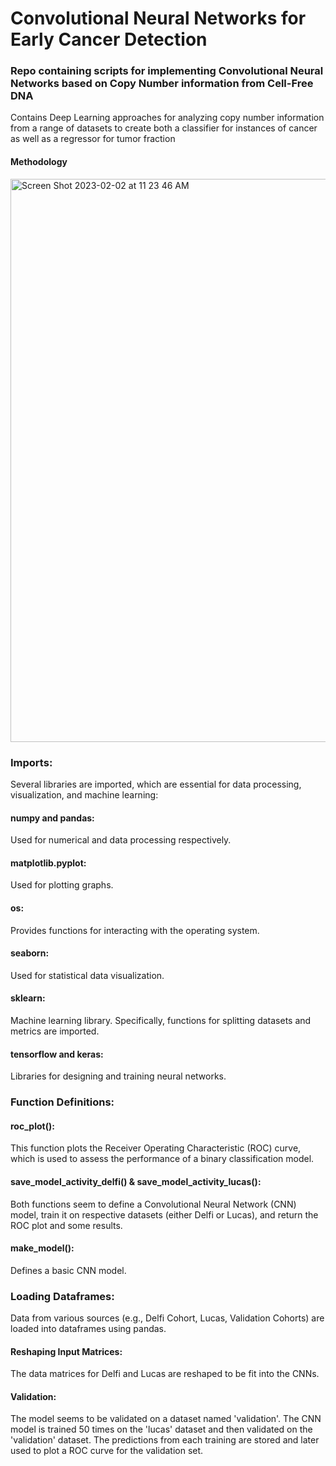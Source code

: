 # Convolutional Neural Networks for Early Cancer Detection
### Repo containing scripts for implementing Convolutional Neural Networks based on Copy Number information from Cell-Free DNA

Contains Deep Learning approaches for analyzing copy number information from a range of datasets to create both a classifier for instances of cancer as well as a regressor for tumor fraction

#### Methodology
  
       
<img width="901" alt="Screen Shot 2023-02-02 at 11 23 46 AM" src="https://user-images.githubusercontent.com/53357910/216429718-01620360-2e43-4f32-ac14-3ea0d97ec7c4.png">


### Imports:

Several libraries are imported, which are essential for data processing, visualization, and machine learning:

#### numpy and pandas: 
Used for numerical and data processing respectively.

#### matplotlib.pyplot: 
Used for plotting graphs.

#### os: 
Provides functions for interacting with the operating system.

#### seaborn: 
Used for statistical data visualization.

#### sklearn: 
Machine learning library. Specifically, functions for splitting datasets and metrics are imported.

#### tensorflow and keras: 

Libraries for designing and training neural networks.

### Function Definitions:

#### roc_plot(): 
This function plots the Receiver Operating Characteristic (ROC) curve, which is used to assess the performance of a binary classification model.

#### save_model_activity_delfi() & save_model_activity_lucas(): 
Both functions seem to define a Convolutional Neural Network (CNN) model, train it on respective datasets (either Delfi or Lucas), and return the ROC plot and some results.

#### make_model(): 

Defines a basic CNN model.

### Loading Dataframes:

Data from various sources (e.g., Delfi Cohort, Lucas, Validation Cohorts) are loaded into dataframes using pandas.

#### Reshaping Input Matrices:

The data matrices for Delfi and Lucas are reshaped to be fit into the CNNs.

#### Validation:

The model seems to be validated on a dataset named 'validation'. The CNN model is trained 50 times on the 'lucas' dataset and then validated on the 'validation' dataset. The predictions from each training are stored and later used to plot a ROC curve for the validation set.
